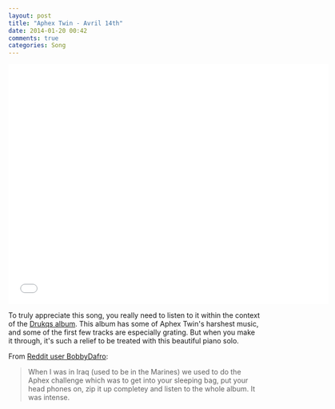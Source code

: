 ```yaml
---
layout: post
title: "Aphex Twin - Avril 14th"
date: 2014-01-20 00:42
comments: true
categories: Song
---
```


<div class="video-container">
  <iframe width="640" height="480" src="//www.youtube.com/embed/MBFXJw7n-fU" frameborder="0" allowfullscreen></iframe>
</div>

To truly appreciate this song, you really need to listen to it within the context of the [Drukqs album](http://grooveshark.com/#!/album/Drukqs/203084). This album has some of Aphex Twin's harshest music, and some of the first few tracks are especially grating. But when you make it through, it's such a relief to be treated with this beautiful piano solo.

From [Reddit user BobbyDafro](http://www.reddit.com/r/Music/comments/11b0pq/aphex_twin_avril_14th/c6l1kf6):

> When I was in Iraq (used to be in the Marines) we used to do the Aphex challenge which was to get into your sleeping bag, put your head phones on, zip it up completey and listen to the whole album. It was intense.